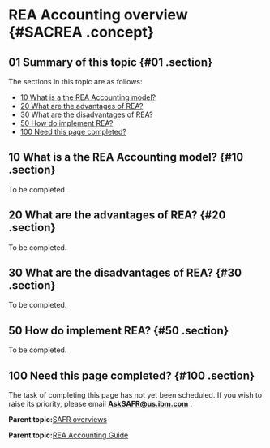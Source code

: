 # REA Accounting overview {#SACREA .concept}

## 01 Summary of this topic {#01 .section}

The sections in this topic are as follows:

-   [10 What is a the REA Accounting model?](SACREA.md#10)
-   [20 What are the advantages of REA?](SACREA.md#20)
-   [30 What are the disadvantages of REA?](SACREA.md#30)
-   [50 How do implement REA?](SACREA.md#50)
-   [100 Need this page completed?](SACREA.md#100)

## 10 What is a the REA Accounting model? {#10 .section}

To be completed.

## 20 What are the advantages of REA? {#20 .section}

To be completed.

## 30 What are the disadvantages of REA? {#30 .section}

To be completed.

## 50 How do implement REA? {#50 .section}

To be completed.

## 100 Need this page completed? {#100 .section}

The task of completing this page has not yet been scheduled. If you wish to raise its priority, please email **AskSAFR@us.ibm.com** .

**Parent topic:**[SAFR overviews](../html/AAR450Overviews.md)

**Parent topic:**[REA Accounting Guide](../html/AAR470REA.md)

